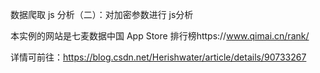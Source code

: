 数据爬取 js 分析（二）：对加密参数进行 js分析

本实例的网站是七麦数据中国 App Store 排行榜https://www.qimai.cn/rank/


详情可前往：https://blog.csdn.net/Herishwater/article/details/90733267
